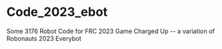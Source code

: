 # Code_2023_ebot
Some 3176 Robot Code for FRC 2023 Game Charged Up  -- a variation of Robonauts 2023 Everybot
